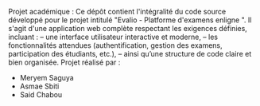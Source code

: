 Projet académique : 
Ce dépôt contient l'intégralité du code source développé pour le projet intitulé "Evalio - Platforme d'examens enligne ". Il s'agit d'une application web complète respectant les exigences définies, incluant :
– une interface utilisateur interactive et moderne,
– les fonctionnalités attendues (authentification, gestion des examens, participation des étudiants, etc.),
– ainsi qu’une structure de code claire et bien organisée.
Projet réalisé par : 
- Meryem Saguya
- Asmae Sbiti
- Said Chabou 
